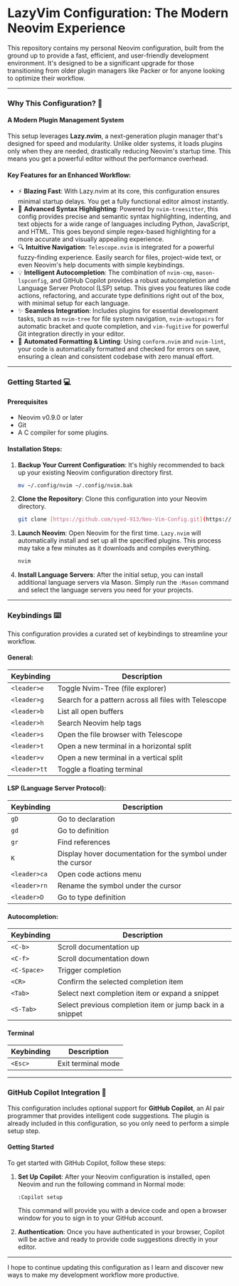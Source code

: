 # LazyVim Configuration: The Modern Neovim Experience

This repository contains my personal Neovim configuration, built from the ground up to provide a fast, efficient, and user-friendly development environment. It's designed to be a significant upgrade for those transitioning from older plugin managers like Packer or for anyone looking to optimize their workflow.

---

### Why This Configuration? 🚀

#### A Modern Plugin Management System
This setup leverages **Lazy.nvim**, a next-generation plugin manager that's designed for speed and modularity. Unlike older systems, it loads plugins only when they are needed, drastically reducing Neovim's startup time. This means you get a powerful editor without the performance overhead.

#### Key Features for an Enhanced Workflow:
* ⚡️ **Blazing Fast**: With Lazy.nvim at its core, this configuration ensures minimal startup delays. You get a fully functional editor almost instantly.
* 🎨 **Advanced Syntax Highlighting**: Powered by `nvim-treesitter`, this config provides precise and semantic syntax highlighting, indenting, and text objects for a wide range of languages including Python, JavaScript, and HTML. This goes beyond simple regex-based highlighting for a more accurate and visually appealing experience.
* 🔍 **Intuitive Navigation**: `Telescope.nvim` is integrated for a powerful fuzzy-finding experience. Easily search for files, project-wide text, or even Neovim's help documents with simple keybindings.
* 💡 **Intelligent Autocompletion**: The combination of `nvim-cmp`, `mason-lspconfig`, and GitHub Copilot provides a robust autocompletion and Language Server Protocol (LSP) setup. This gives you features like code actions, refactoring, and accurate type definitions right out of the box, with minimal setup for each language.
* ✨ **Seamless Integration**: Includes plugins for essential development tasks, such as `nvim-tree` for file system navigation, `nvim-autopairs` for automatic bracket and quote completion, and `vim-fugitive` for powerful Git integration directly in your editor.
* 🔄 **Automated Formatting & Linting**: Using `conform.nvim` and `nvim-lint`, your code is automatically formatted and checked for errors on save, ensuring a clean and consistent codebase with zero manual effort.

---

### Getting Started 💻

#### Prerequisites
* Neovim v0.9.0 or later
* Git
* A C compiler for some plugins.

#### Installation Steps:
1.  **Backup Your Current Configuration**: It's highly recommended to back up your existing Neovim configuration directory first.
    ```sh
    mv ~/.config/nvim ~/.config/nvim.bak
    ```
2.  **Clone the Repository**: Clone this configuration into your Neovim directory.
    ```sh
    git clone [https://github.com/syed-913/Neo-Vim-Config.git](https://github.com/syed-913/Neo-Vim-Config.git) ~/.config/nvim
    ```
3.  **Launch Neovim**: Open Neovim for the first time. `Lazy.nvim` will automatically install and set up all the specified plugins. This process may take a few minutes as it downloads and compiles everything.
    ```sh
    nvim
    ```
4.  **Install Language Servers**: After the initial setup, you can install additional language servers via Mason. Simply run the `:Mason` command and select the language servers you need for your projects.

---

### Keybindings ⌨️

This configuration provides a curated set of keybindings to streamline your workflow.

#### General:
| Keybinding | Description |
|---|---|
| `<leader>e` | Toggle Nvim-Tree (file explorer) |
| `<leader>g` | Search for a pattern across all files with Telescope |
| `<leader>b` | List all open buffers |
| `<leader>h` | Search Neovim help tags |
| `<leader>s` | Open the file browser with Telescope |
| `<leader>t` | Open a new terminal in a horizontal split |
| `<leader>v` | Open a new terminal in a vertical split |
| `<leader>tt` | Toggle a floating terminal |

#### LSP (Language Server Protocol):
| Keybinding | Description |
|---|---|
| `gD` | Go to declaration |
| `gd` | Go to definition |
| `gr` | Find references |
| `K` | Display hover documentation for the symbol under the cursor |
| `<leader>ca` | Open code actions menu |
| `<leader>rn` | Rename the symbol under the cursor |
| `<leader>D` | Go to type definition |

#### Autocompletion:
| Keybinding | Description |
|---|---|
| `<C-b>` | Scroll documentation up |
| `<C-f>` | Scroll documentation down |
| `<C-Space>` | Trigger completion |
| `<CR>` | Confirm the selected completion item |
| `<Tab>` | Select next completion item or expand a snippet |
| `<S-Tab>` | Select previous completion item or jump back in a snippet |

#### Terminal
| Keybinding | Description |
|---|---|
| `<Esc>` | Exit terminal mode |

---

### GitHub Copilot Integration 🤖

This configuration includes optional support for **GitHub Copilot**, an AI pair programmer that provides intelligent code suggestions. The plugin is already included in this configuration, so you only need to perform a simple setup step.

#### Getting Started

To get started with GitHub Copilot, follow these steps:

1.  **Set Up Copilot**: After your Neovim configuration is installed, open Neovim and run the following command in Normal mode:
    ```
    :Copilot setup
    ```
    This command will provide you with a device code and open a browser window for you to sign in to your GitHub account.

2.  **Authentication**: Once you have authenticated in your browser, Copilot will be active and ready to provide code suggestions directly in your editor.

---

I hope to continue updating this configuration as I learn and discover new ways to make my development workflow more productive.
````
